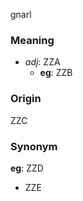 gnarl
### Meaning
+ _adj_: ZZA
    + __eg__: ZZB

### Origin

ZZC

### Synonym

__eg__: ZZD

+ ZZE


